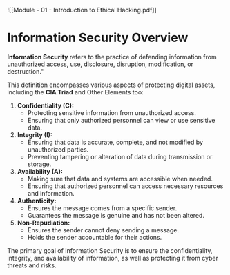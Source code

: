 ![[Module - 01 - Introduction to Ethical Hacking.pdf]]

# Information Security Overview
**Information Security** refers to the practice of defending information from unauthorized access, use, disclosure, disruption, modification, or destruction."

This definition encompasses various aspects of protecting digital assets, including the **CIA Triad** and Other Elements too:

1. **Confidentiality (C):**
    - Protecting sensitive information from unauthorized access.
    - Ensuring that only authorized personnel can view or use sensitive data.
2. **Integrity (I):**
    - Ensuring that data is accurate, complete, and not modified by unauthorized parties.
    - Preventing tampering or alteration of data during transmission or storage.
3. **Availability (A):**
    - Making sure that data and systems are accessible when needed.
    - Ensuring that authorized personnel can access necessary resources and information.
4. **Authenticity:** 
	- Ensures the message comes from a specific sender. 
	- Guarantees the message is genuine and has not been altered.   
 1. **Non-Repudiation:**
	*  Ensures the sender cannot deny sending a message.
	*  Holds the sender accountable for their actions.

The primary goal of Information Security is to ensure the confidentiality, integrity, and availability of information, as well as protecting it from cyber threats and risks.